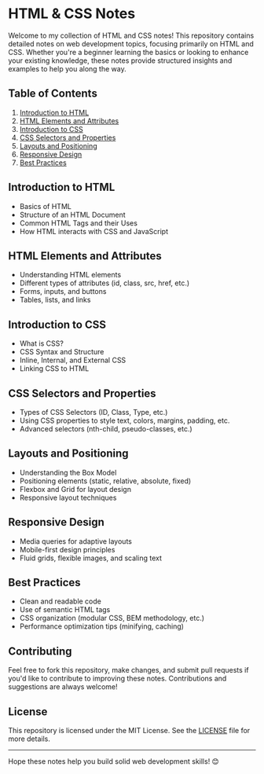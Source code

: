 # HTML & CSS Notes

Welcome to my collection of HTML and CSS notes! This repository contains detailed notes on web development topics, focusing primarily on HTML and CSS. Whether you're a beginner learning the basics or looking to enhance your existing knowledge, these notes provide structured insights and examples to help you along the way.

## Table of Contents

1. [Introduction to HTML](#introduction-to-html)
2. [HTML Elements and Attributes](#html-elements-and-attributes)
3. [Introduction to CSS](#introduction-to-css)
4. [CSS Selectors and Properties](#css-selectors-and-properties)
5. [Layouts and Positioning](#layouts-and-positioning)
6. [Responsive Design](#responsive-design)
7. [Best Practices](#best-practices)

## Introduction to HTML

- Basics of HTML
- Structure of an HTML Document
- Common HTML Tags and their Uses
- How HTML interacts with CSS and JavaScript

## HTML Elements and Attributes

- Understanding HTML elements
- Different types of attributes (id, class, src, href, etc.)
- Forms, inputs, and buttons
- Tables, lists, and links

## Introduction to CSS

- What is CSS?
- CSS Syntax and Structure
- Inline, Internal, and External CSS
- Linking CSS to HTML

## CSS Selectors and Properties

- Types of CSS Selectors (ID, Class, Type, etc.)
- Using CSS properties to style text, colors, margins, padding, etc.
- Advanced selectors (nth-child, pseudo-classes, etc.)

## Layouts and Positioning

- Understanding the Box Model
- Positioning elements (static, relative, absolute, fixed)
- Flexbox and Grid for layout design
- Responsive layout techniques

## Responsive Design

- Media queries for adaptive layouts
- Mobile-first design principles
- Fluid grids, flexible images, and scaling text

## Best Practices

- Clean and readable code
- Use of semantic HTML tags
- CSS organization (modular CSS, BEM methodology, etc.)
- Performance optimization tips (minifying, caching)

## Contributing

Feel free to fork this repository, make changes, and submit pull requests if you'd like to contribute to improving these notes. Contributions and suggestions are always welcome!

## License

This repository is licensed under the MIT License. See the [LICENSE](LICENSE) file for more details.

---

Hope these notes help you build solid web development skills! 😊
